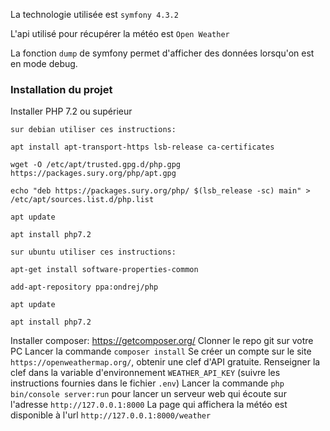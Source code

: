 
La technologie utilisée est `symfony 4.3.2`

L'api utilisé pour récupérer la météo est `Open Weather`

La fonction `dump` de symfony permet d'afficher des données lorsqu'on est en mode debug.

### Installation du projet

Installer PHP 7.2 ou supérieur

    sur debian utiliser ces instructions:

    apt install apt-transport-https lsb-release ca-certificates

    wget -O /etc/apt/trusted.gpg.d/php.gpg https://packages.sury.org/php/apt.gpg

    echo "deb https://packages.sury.org/php/ $(lsb_release -sc) main" > /etc/apt/sources.list.d/php.list

    apt update

    apt install php7.2

    sur ubuntu utiliser ces instructions:

    apt-get install software-properties-common

    add-apt-repository ppa:ondrej/php

    apt update

    apt install php7.2

Installer composer: https://getcomposer.org/
Clonner le repo git sur votre PC
Lancer la commande `composer install`
Se créer un compte sur le site `https://openweathermap.org/`, obtenir une clef d'API gratuite.
Renseigner la clef dans la variable d'environnement `WEATHER_API_KEY` (suivre les instructions fournies dans le fichier `.env`)
Lancer la commande `php bin/console server:run` pour lancer un serveur web qui écoute sur l'adresse `http://127.0.0.1:8000`
La page qui affichera la météo est disponible à l'url `http://127.0.0.1:8000/weather`

